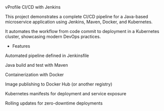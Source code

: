 vProfile CI/CD with Jenkins

This project demonstrates a complete CI/CD pipeline for a Java-based microservice application using Jenkins, Maven, Docker, and Kubernetes.

It automates the workflow from code commit to deployment in a Kubernetes cluster, showcasing modern DevOps practices.

- Features

Automated pipeline defined in Jenkinsfile

Java build and test with Maven

Containerization with Docker

Image publishing to Docker Hub (or another registry)

Kubernetes manifests for deployment and service exposure

Rolling updates for zero-downtime deployments
